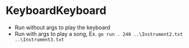 # KeyboardKeyboard

* Run without args to play the keyboard
* Run with args to play a song, Ex. ```go run . 240 ..\Instrument2.txt  ..\Instrument3.txt```